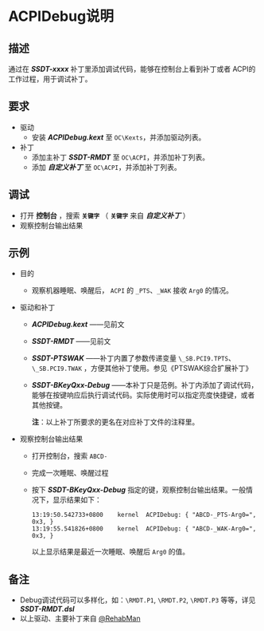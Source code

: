 # ACPIDebug说明

## 描述

通过在 ***SSDT-xxxx*** 补丁里添加调试代码，能够在控制台上看到补丁或者 ACPI的工作过程，用于调试补丁。

## 要求

- 驱动
  - 安装 ***ACPIDebug.kext*** 至 `OC\Kexts`，并添加驱动列表。
- 补丁
  - 添加主补丁 ***SSDT-RMDT*** 至 `OC\ACPI`，并添加补丁列表。
  - 添加 ***自定义补丁*** 至 `OC\ACPI`，并添加补丁列表。

## 调试

- 打开 **控制台** ，搜索 **`关键字`** （ **`关键字`** 来自 ***自定义补丁*** ）
- 观察控制台输出结果

## 示例

- 目的

  - 观察机器睡眠、唤醒后， `ACPI` 的 `_PTS`、` _WAK ` 接收 `Arg0` 的情况。

- 驱动和补丁

  - ***ACPIDebug.kext*** ——见前文

  - ***SSDT-RMDT*** ——见前文

  - ***SSDT-PTSWAK*** ——补丁内置了参数传递变量 `\_SB.PCI9.TPTS`、`\_SB.PCI9.TWAK` ，方便其他补丁使用。参见《PTSWAK综合扩展补丁》

  - ***SSDT-BKeyQxx-Debug*** ——本补丁只是范例。补丁内添加了调试代码，能够在按键响应后执行调试代码。实际使用时可以指定亮度快捷键，或者其他按键。

    **注**：以上补丁所要求的更名在对应补丁文件的注释里。

- 观察控制台输出结果

  - 打开控制台，搜索 `ABCD-` 

  - 完成一次睡眠、唤醒过程

  - 按下 ***SSDT-BKeyQxx-Debug*** 指定的键，观察控制台输出结果。一般情况下，显示结果如下：

    ```
    13:19:50.542733+0800	kernel	ACPIDebug: { "ABCD-_PTS-Arg0=", 0x3, }
    13:19:55.541826+0800	kernel	ACPIDebug: { "ABCD-_WAK-Arg0=", 0x3, }
    ```

    以上显示结果是最近一次睡眠、唤醒后 `Arg0` 的值。

## 备注

- Debug调试代码可以多样化，如：`\RMDT.P1`, `\RMDT.P2`, `\RMDT.P3` 等等，详见 ***SSDT-RMDT.dsl*** 
- 以上驱动、主要补丁来自 [@RehabMan](https://github.com/rehabman) 

